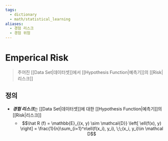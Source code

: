 ```yaml
---
tags:
  - dictionary
  - math/statistical_learning
aliases:
  - 경험 리스크
  - 경험 위험
---
```

# Emperical Risk
> 주어진 [[Data Set|데이터셋]]에서 [[Hypothesis Function|예측기]]의 [[Risk|리스크]]
## 정의 
+ ***경험 리스크***는 [[Data Set|데이터셋]]에 대한 [[Hypothesis Function|예측기]]의 [[Risk|리스크]] 
	+ $$\hat R (f) =  \mathbb{E}_{(x, y) \sim \mathcal{D}} \left[ \ell(f(x), y) \right] = \frac{1}{n}\sum_{i=1}^n\ell(f(x_i), y_i), \;\;(x_i, y_i)\in \mathcal D$$